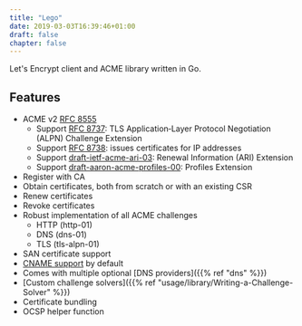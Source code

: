 ```yaml
---
title: "Lego"
date: 2019-03-03T16:39:46+01:00
draft: false
chapter: false
---
```


Let's Encrypt client and ACME library written in Go.

## Features

- ACME v2 [RFC 8555](https://www.rfc-editor.org/rfc/rfc8555.html)
  - Support [RFC 8737](https://www.rfc-editor.org/rfc/rfc8737.html): TLS Application‑Layer Protocol Negotiation (ALPN) Challenge Extension
  - Support [RFC 8738](https://www.rfc-editor.org/rfc/rfc8738.html): issues certificates for IP addresses
  - Support [draft-ietf-acme-ari-03](https://datatracker.ietf.org/doc/draft-ietf-acme-ari/): Renewal Information (ARI) Extension
  - Support [draft-aaron-acme-profiles-00](https://datatracker.ietf.org/doc/draft-aaron-acme-profiles/): Profiles Extension
- Register with CA
- Obtain certificates, both from scratch or with an existing CSR
- Renew certificates
- Revoke certificates
- Robust implementation of all ACME challenges
  - HTTP (http-01)
  - DNS (dns-01)
  - TLS (tls-alpn-01)
- SAN certificate support
- [CNAME support](https://letsencrypt.org/2019/10/09/onboarding-your-customers-with-lets-encrypt-and-acme.html) by default
- Comes with multiple optional [DNS providers]({{% ref "dns" %}})
- [Custom challenge solvers]({{% ref "usage/library/Writing-a-Challenge-Solver" %}})
- Certificate bundling
- OCSP helper function
